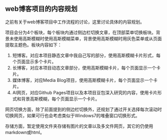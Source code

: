## web博客项目的内容规划

之前有关于web博客项目中工作流程的讨论，这里讨论具体的内容规划。

项目会分为4个板块，每个板块内通过侧边栏切换文章，在顶部菜单切换板块。背景未使用高斯模糊时使用高斯模糊菜单，背景使用高斯模糊时用灰色菜单或从页面提取主题色。板块内容如下：
1. 短博客。对应本项目静态文章中我自己写的部分，使用高斯模糊卡片形式，每个页面显示多个卡片。
2. 长博客，对应本项目动态文章部分，使用高斯模糊卡片，每个页面显示一个卡片。
3. 媒体博客，对应Media Blog项目，使用高斯模糊卡片，每个页面显示一个卡片。
4. AI网页，对应Github Pages项目以及本项目豆包深入研究的内容，使用卡片形式和背景高斯模糊，每个页面显示一个卡片。

网页切换方面，除了前面提到的侧边栏切换外，还规划了通过开关选择每次滚动时切换网页，如果可行也会考虑类似于Windows7的堆叠窗口切换形式。

存储方面，暂定使用文件夹存储有图片的文章以及多文件网页，其它的仍使用markdown或html。